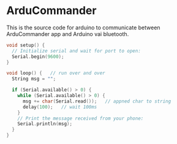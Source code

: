 # ArduCommander
This is the source code for arduino to communicate between ArduCommander app and Arduino vai bluetooth.

```c
void setup() {
  // Initialize serial and wait for port to open:
  Serial.begin(9600);
}

void loop() {   // run over and over
  String msg = "";

  if (Serial.available() > 0) {
    while (Serial.available() > 0) {
      msg += char(Serial.read());   // appned char to string
      delay(100);   // wait 100ms
    }
    // Print the message received from your phone:
    Serial.println(msg);
  }
}
